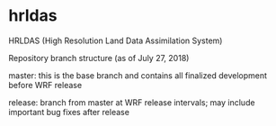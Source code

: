 # hrldas

HRLDAS (High Resolution Land Data Assimilation System)

Repository branch structure (as of July 27, 2018)

  master: this is the base branch and contains all finalized development before WRF release

  release: branch from master at WRF release intervals; may include important bug fixes after release
